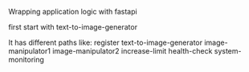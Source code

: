 
Wrapping application logic with fastapi

first start with text-to-image-generator







It has different paths like:
register
text-to-image-generator
image-manipulator1
image-manipulator2
increase-limit
health-check
system-monitoring
